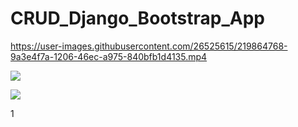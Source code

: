 # CRUD_Django_Bootstrap_App

https://user-images.githubusercontent.com/26525615/219864768-9a3e4f7a-1206-46ec-a975-840bfb1d4135.mp4

![](https://pbs.twimg.com/media/FpP3R7vXEAMgwJS?format=png&name=large)

![](https://pbs.twimg.com/media/FpP3T3dXgAAKG1Z?format=jpg&name=large)

1[](https://pbs.twimg.com/media/FpP3VupX0AEB8Sv?format=png&name=large)



